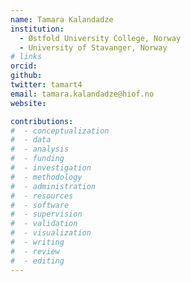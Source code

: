 ```yaml
---
name: Tamara Kalandadze
institution: 
  - Østfold University College, Norway
  - University of Stavanger, Norway
# links
orcid: 
github: 
twitter: tamart4
email: tamara.kalandadze@hiof.no
website: 

contributions:
#  - ​conceptualization
#  - data
#  - analysis
#  - funding​
#  - ​investigation
#  - ​methodology
#  - administration​
#  - ​resources
#  - ​software
#  - supervision
#  - validation
#  - ​visualization
#  - writing
#  - review
#  - editing
---
```

